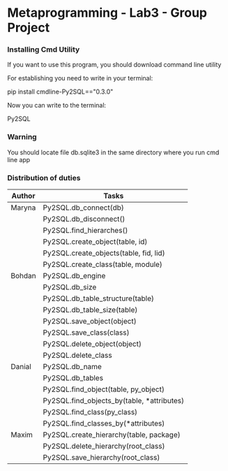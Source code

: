 # Metaprogramming - Lab3 - Group Project 

### Installing Cmd Utility

If you want to use this program, you should download command line utility

For establishing you need to write in your terminal:

pip install cmdline-Py2SQL=="0.3.0"

Now you can write to the terminal:

Py2SQL

### Warning

You should locate file db.sqlite3 in the same directory where you run cmd line app

### Distribution of duties

| Author | Tasks | 
| --------------- | --------------- | 
| Maryna | Py2SQL.db_connect(db)    |
|  | Py2SQL.db_disconnect()   |
|  | Py2SQL.find_hierarches() |
|  | Py2SQL.create_object(table, id)|
|  | Py2SQL.create_objects(table, fid, lid)|
|  | Py2SQL.create_class(table, module)|
| Bohdan | Py2SQL.db_engine |
| | Py2SQL.db_size |
| | Py2SQL.db_table_structure(table) |
| | Py2SQL.db_table_size(table) |
| | Py2SQL.save_object(object)  |
| | Py2SQL.save_class(class)|
| | Py2SQL.delete_object(object)|
| | Py2SQL.delete_class|
| Danial | Py2SQL.db_name |
| | Py2SQL.db_tables |
| | Py2SQL.find_object(table, py_object) |
| | Py2SQL.find_objects_by(table, *attributes)|
| | Py2SQL.find_class(py_class)|
| | Py2SQL.find_classes_by(*attributes) |
| Maxim | Py2SQL.create_hierarchy(table, package) |
| | Py2SQL.delete_hierarchy(root_class) |
| | Py2SQL.save_hierarchy(root_class) |

